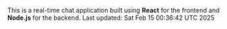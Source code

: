 This is a real-time chat application built using **React** for the frontend and **Node.js** for the backend.
Last updated: Sat Feb 15 00:36:42 UTC 2025
